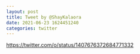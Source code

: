 ```yaml
--- 
layout: post 
title: Tweet by @ShayKalaora 
date: 2021-06-23 1624451240 
categories: twitter 
--- 
```

https://twitter.com/o/status/1407676372684771332